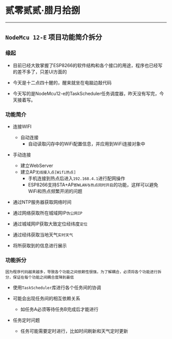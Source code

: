 # 贰零贰贰·腊月拾捌 

---

## ```NodeMcu 12-E``` 项目功能简介拆分

### 缘起

- 目前已经大致掌握了ESP8266的软件结构和各个接口的用途，程序也已经写的差不多了，只差UI方面的

- 今天是十二点四十醒的，醒来就坐在电脑边敲代码

- 今天写的是NodeMcu12-e的TaskScheduler任务调度器，昨天没有写完，今天接着写。

### 功能简介

- 连接WIFI
  - 自动连接
    - 自动读取闪存中的WiFi配置信息，并应用到WiFi连接对象中

- 手动连接
  - 建立WebServer
  - 建立AP```无线接入点[Wifi热点]```
    - 手机连接到热点后进入```192.168.4.1```进行配网操作
    - ESP8266支持STA+AP```即WLAN与热点同时开启```的功能，这样可以避免WiFi和热点频繁开闭的问题
- 通过NTP服务器获取网络时间

- 通过网络获取所在城域网IP```伪公网IP```
  
- 通过城域网IP获取大致定位经纬度```定位```

- 通过经纬获取当地天气```实时天气```

- 将所获取到的信息进行展示

### 功能拆分

```因为程序代码越来越多，导致各个功能之间依赖性很强，为了解耦合，必须将各个功能进行拆分，保证在每个功能之间耦合度降到最低```

- 使用```TaskScheduler```库进行各个任务间的协调

- 可能会出现任务间的相互依赖关系

  - 如任务A必须等待任务B完成后才能进行

- 任务定时问题

  - 任务可能需要定时进行，比如时间刷新和天气定时更新
